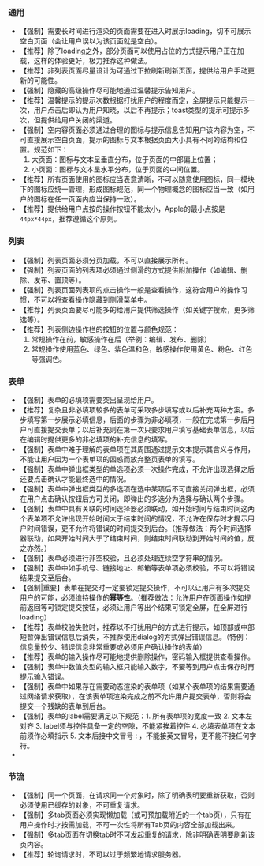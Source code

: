 ### 通用
- 【强制】需要长时间进行渲染的页面需要在进入时展示loading，切不可展示空白页面（会让用户误以为该页面就是空白）。
- 【推荐】除了loading之外，部分页面可以使用占位的方式提示用户正在加载，这样的体验更好，极力推荐这种做法。
- 【推荐】非列表页面尽量设计为可通过下拉刷新刷新页面，提供给用户手动更新的可能性。
- 【强制】隐藏的高级操作尽可能地通过温馨提示告知用户。
- 【推荐】温馨提示的提示次数根据打扰用户的程度而定，全屏提示只能提示一次，用户点击后即认为用户知晓，以后不再提示；toast类型的提示可提示多次，但提供给用户关闭的渠道。
- 【强制】空内容页面必须通过合理的图标与提示信息告知用户该内容为空，不可直接展示空白页面，提示的图标与文本根据页面大小具有不同的结构和位置。规范如下：
   1. 大页面：图标与文本呈垂直分布，位于页面的中部偏上位置；
   2. 小页面：图标与文本呈水平分布，位于页面的中间位置。
- 【推荐】所有页面使用的图标应当表意清晰，不可以随意使用图标，同一模块下的图标应统一管理，形成图标规范，同一个物理概念的图标应当一致（如用户的图标在任一页面内应当保持一致）。
- 【推荐】提供给用户点按的操作按钮不能太小，Apple的最小点按是`44px*44px`，推荐遵循这个原则。


### 列表
- 【强制】列表页面必须分页加载，不可以直接展示所有。
- 【强制】列表页面的列表项必须通过侧滑的方式提供附加操作（如编辑、删除、发布、置顶等）。
- 【强制】列表页面列表项的点击操作一般是查看操作，这符合用户的操作习惯，不可以将查看操作隐藏到侧滑菜单中。
- 【推荐】列表页面要尽可能多的给用户提供筛选操作（如关键字搜索，更多筛选等）。
- 【推荐】列表侧边操作栏的按钮的位置与颜色规范：
   1. 常规操作在前，敏感操作在后（举例：编辑、发布、删除）
   2. 常规操作使用蓝色、绿色、紫色温和色，敏感操作使用黄色、粉色、红色等强调色。


###  表单

- 【强制】表单的必填项需要突出呈现给用户。
- 【推荐】复杂且非必填项较多的表单可采取多步填写或以后补充两种方案。多步填写第一步展示必填信息，后面的步骤为非必填项，一般在完成第一步后用户可直接提交表单；以后补充则在第一次只要求用户填写基础表单信息，以后在编辑时提供更多的非必填项的补充信息的填写。
- 【强制】表单中难于理解的表单项在其周围通过提示文本提示其含义与作用，不能让用户因为一个表单项的困惑而放弃整页表单的填写。
- 【强制】表单中弹出框类型的单选项必须一次操作完成，不允许出现选择之后还要点击确认才能最终选中的情况。
- 【强制】表单中弹出框类型的多选项在选中某项后不可直接关闭弹出框，必须在用户点击确认按钮后方可关闭，即弹出的多选分为选择与确认两个步骤。
- 【强制】表单中具有关联的时间选择器必须联动，如开始时间与结束时间这两个表单项不允许出现开始时间大于结束时间的情况，不允许在保存时才提示用户时间错误，更不允许将错误的时间提交到后台。（推荐做法：两个时间选择器联动，如果开始时间大于了结束时间，则结束时间联动到开始时间的值，反之亦然。）
- 【强制】表单必须进行非空校验，且必须处理连续空字符串的情况。
- 【强制】表单中如手机号、链接地址、邮箱等表单项必须校验，不可以将错误结果提交至后台。
- 【强制|重要】表单在提交时一定要锁定提交操作，不可以让用户有多次提交用户的可能，必须维持操作的**幂等性**。（推荐做法：允许用户在页面操作如提前返回等可锁定提交按钮，必须让用户等出个结果可锁定全屏，在全屏进行loading）
- 【推荐】表单校验失败时，推荐以不打扰用户的方式进行提示，如顶部或中部短暂弹出错误信息后消失，不推荐使用dialog的方式弹出错误信息。（特例：信息量较少、错误信息非常重要或必须用户确认操作的表单）
- 【推荐】表单的输入操作尽可能地提供删除操作，密码输入框提供查看操作。
- 【强制】表单中数值类型的输入框只能输入数字，不要等到用户点击保存时再提示输入错误。
- 【强制】表单中如果存在需要动态渲染的表单项（如某个表单项的结果需要通过网络请求获取），在该表单项渲染完成之前不允许用户提交表单，否则将会提交一个残缺的表单到后台。
- 【强制】表单的label需要满足以下规范：1. 所有表单项的宽度一致 2. 文本左对齐 3. label须与控件具备一定的空隙，不能紧挨着控件 4. 必填表单项在文本前须作必填指示 5. 文本后接中文冒号`：`，不能接英文冒号，更不能不接任何字符。
- 

### 节流
- 【强制】同一个页面，在请求同一个对象时，除了明确表明要重新获取，否则必须使用已缓存的对象，不可重复请求。
- 【强制】多tab页面必须实现懒加载（或可预加载附近的一个tab页），只有在用户操作时才按需加载，不可一次性将所有Tab页的内容全部加载出来。
- 【强制】多tab页面在切换tab时不可发起重复的请求，除非明确表明要刷新该页内容。
- 【推荐】轮询请求时，不可以过于频繁地请求服务器。